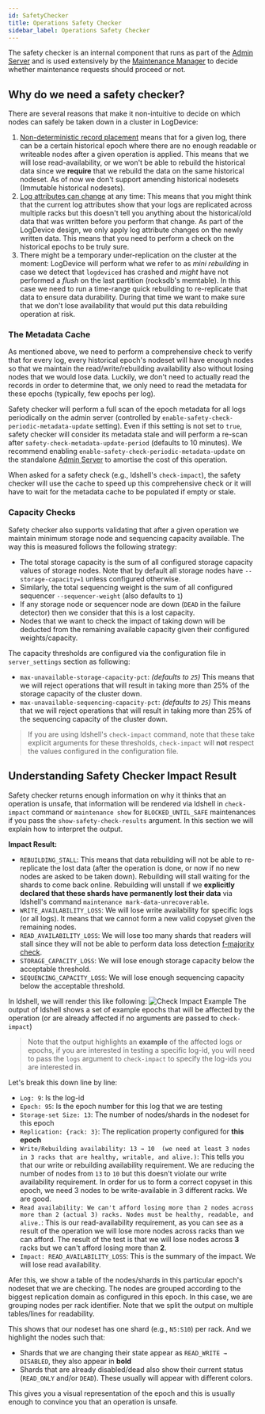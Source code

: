 ```yaml
---
id: SafetyChecker
title: Operations Safety Checker
sidebar_label: Operations Safety Checker
---
```

The safety checker is an internal component that runs as part of the [Admin
Server](admin_server.md) and is used extensively by the [Maintenance
Manager](admin_server.md#the-maintenance-manager) to decide whether maintenance
requests should proceed or not.

## Why do we need a safety checker?
There are several reasons that make it non-intuitive to decide on
which nodes can safely be taken down in a cluster in LogDevice:
1. [Non-deterministic record
   placement](concepts.md#non-deterministic-record-placement) means that for a
   given log, there can be a certain historical epoch where there are no
   enough readable or writeable nodes after a given operation is applied. This
   means that we will lose read-availability, or we won't be able to rebuild
   the historical data since we **require** that we rebuild the data on the
   same historical nodeset. As of now we don't support amending historical
   nodesets (Immutable historical nodesets).
2. [Log attributes can change](log_configuration.md#updating-attributes) at any time: This means that you might think that the current log attributes show that your logs are replicated across multiple racks but this doesn't tell you anything about the historical/old data that was written before you perform that change. As part of the LogDevice design, we only apply log attribute changes on the newly written data. This means that you need to perform a check on the historical epochs to be truly sure.
3. There might be a temporary under-replication on the cluster at the moment:
   LogDevice will perform what we refer to as _mini rebuilding_ in case we
   detect that `logdeviced` has crashed and _might_ have not performed a
   _flush_ on the last partition (rocksdb's memtable). In this case we
   need to run a time-range quick rebuilding to re-replicate that data to
   ensure data durability. During that time we want to make sure that we don't
   lose availability that would put this data rebuilding operation at
   risk.

### The Metadata Cache
As mentioned above, we need to perform a comprehensive check to
verify that for every log, every historical epoch's nodeset will have enough
nodes so that we maintain the read/write/rebuilding availability
also without losing nodes that we would lose data. Luckily, we don't need to
actually read the records in order to determine that, we only need to read the
metadata for these epochs (typically, few epochs per log).

Safety checker will perform a full scan of the epoch metadata for all logs
periodically on the admin server (controlled by
`enable-safety-check-periodic-metadata-update` setting). Even if this setting is
not set to `true`, safety checker will consider its metadata stale and will
perform a re-scan after `safety-check-metadata-update-period` (defaults to 10
minutes). We recommend enabling `enable-safety-check-periodic-metadata-update`
on the standalone [Admin Server](admin_server.md) to amortise the cost of this
operation.

When asked for a safety check (e.g., ldshell's `check-impact`), the safety
checker will use the cache to speed up this comprehensive check or it will have
to wait for the metadata cache to be populated if empty or stale.

### Capacity Checks
Safety checker also supports validating that after a given operation we maintain
minimum storage node and sequencing capacity available. The way this is measured
follows the following strategy:
- The total storage capacity is the sum of all configured storage capacity
  values of storage nodes. Note that by default all storage nodes
  have `--storage-capacity=1` unless configured otherwise.
- Similarly, the total sequencing weight is the sum of all configured
sequencer `--sequencer-weight` (also defaults to `1`)
- If any storage node or sequencer node are down (`DEAD` in the failure
  detector) then we consider that this is a lost capacity.
- Nodes that we want to check the impact of taking down will be deducted from
the remaining available capacity given their configured weights/capacity.

The capacity thresholds are configured via the configuration file in
`server_settings` section as following:
- `max-unavailable-storage-capacity-pct`: _(defaults to `25`)_ This means that
we will reject operations that will result in taking more than 25% of the
storage capacity of the cluster down.
- `max-unavailable-sequencing-capacity-pct`: _(defaults to `25`)_ This means that
we will reject operations that will result in taking more than 25% of the
sequencing capacity of the cluster down.


> If you are using ldshell's `check-impact` command, note that these take
> explicit arguments for these thresholds, `check-impact` will **not** respect
> the values configured in the configuration file.


## Understanding Safety Checker Impact Result
Safety checker returns enough information on why it thinks that an operation is
unsafe, that information will be rendered via ldshell in `check-impact` command
or `maintenance show` for `BLOCKED_UNTIL_SAFE` maintenances if you pass
the `show-safety-check-results` argument. In this section we will explain how to
interpret the output.

**Impact Result:**
- `REBUILDING_STALL`: This means that data rebuilding will not be able to
  re-replicate the lost data (after the operation is done, or now if no new nodes
  are asked to be taken down). Rebuilding will stall waiting for the shards to
  come back online. Rebuilding will unstall if we **explicitly declared that these
  shards have permanently lost their data** via ldshell's command
  `maintenance mark-data-unrecoverable`.
- `WRITE_AVAILABILITY_LOSS`: We will lose write availability for specific logs
  (or all logs). It means that we cannot form a new valid copyset given the
  remaining nodes.
- `READ_AVAILABILITY_LOSS`: We will lose too many shards that readers will stall
  since they will not be able to perform data loss detection
  [f-majority check](ReadPath.md#gap-detection-algorithm).
- `STORAGE_CAPACITY_LOSS`: We will lose enough storage capacity below the
  acceptable threshold.
- `SEQUENCING_CAPACITY_LOSS`: We will lose enough sequencing capacity below the
  acceptable threshold.

In ldshell, we will render this like following:
![Check Impact Example](assets/ldshell-check-impact-example.png "Check Impact
    Example")
The output of ldshell shows a set of example epochs that will be affected by the
operation (or are already affected if no arguments are passed to `check-impact`)

> Note that the output highlights an **example** of the affected logs or epochs,
> if you are interested in testing a specific log-id, you will need to pass
> the `logs` argument to `check-impact` to specify the log-ids you are
> interested in.

Let's break this down line by line:
- `Log: 9`: Is the log-id
- `Epoch: 95`: Is the epoch number for this log that we are testing
- `Storage-set Size: 13`: The number of nodes/shards in the nodeset for this
epoch
- `Replication: {rack: 3}`: The replication property configured for **this
epoch**
- `Write/Rebuilding availability: 13 → 10  (we need at least 3 nodes in 3 racks that are healthy, writable, and alive.)`: This tells you that our write or rebuilding availability requirement. We are reducing the number of nodes from `13` to `10` but this doesn't violate our write availability requirement. In order for us to form a correct copyset in this epoch, we need 3 nodes to be write-available in 3 different racks. We are good.
- `Read availability: We can't afford losing more than 2 nodes across more than
2 (actual 3) racks. Nodes must be healthy, readable, and alive.`: This is our read-availability requirement, as you can see as a result of the operation we will lose more nodes across racks than we can afford. The result of the test is that we will lose nodes across **3** racks but we can't afford losing more than **2**.
- `Impact: READ_AVAILABILITY_LOSS`: This is the summary of the impact. We will
lose read availability.

Afer this, we show a table of the nodes/shards in this particular epoch's
nodeset that we are checking. The nodes are grouped according to the biggest
replication domain as configured in this epoch. In this case, we are grouping
nodes per rack identifier. Note that we split the output on multiple
tables/lines for readability.

This shows that our nodeset has one shard (e.g., `N5:S10`) per rack. And we
highlight the nodes such that:
- Shards that we are changing their state appear as `READ_WRITE → DISABLED`,
  they also appear in **bold**
- Shards that are already disabled/dead also show their current status
(`READ_ONLY` and/or `DEAD`). These usually will appear with different colors.

This gives you a visual representation of the epoch and this is usually enough
to convince you that an operation is unsafe.
